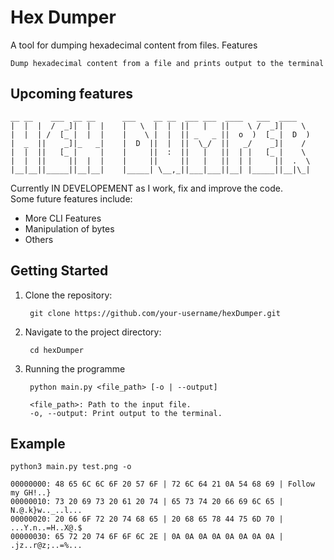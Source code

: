 # Hex Dumper

A tool for dumping hexadecimal content from files.
Features

    Dump hexadecimal content from a file and prints output to the terminal

## Upcoming features 

    __ __    ___  __ __      ___    __ __  ___ ___  ____   ___  ____  
    |  |  |  /  _]|  |  |    |   \  |  |  ||   |   ||    \ /  _]|    \ 
    |  |  | /  [_ |  |  |    |    \ |  |  || _   _ ||  o  )  [_ |  D  )
    |  _  ||    _]|_   _|    |  D  ||  |  ||  \_/  ||   _/    _]|    / 
    |  |  ||   [_ |     |    |     ||  :  ||   |   ||  | |   [_ |    \ 
    |  |  ||     ||  |  |    |     ||     ||   |   ||  | |     ||  .  \
    |__|__||_____||__|__|    |_____| \__,_||___|___||__| |_____||__|\_|

Currently IN DEVELOPEMENT as I work, fix and improve the code.  
Some future features include:

- More CLI Features
- Manipulation of bytes
- Others

## Getting Started

1. Clone the repository:

        git clone https://github.com/your-username/hexDumper.git

2. Navigate to the project directory:

        cd hexDumper

3. Running the programme

        python main.py <file_path> [-o | --output]

        <file_path>: Path to the input file.
        -o, --output: Print output to the terminal.

## Example

    python3 main.py test.png -o

    00000000: 48 65 6C 6C 6F 20 57 6F | 72 6C 64 21 0A 54 68 69 | Follow my GH!..}
    00000010: 73 20 69 73 20 61 20 74 | 65 73 74 20 66 69 6C 65 | N.@.k}w.._..l...
    00000020: 20 66 6F 72 20 74 68 65 | 20 68 65 78 44 75 6D 70 | ...Y.n..=H..X@.$
    00000030: 65 72 20 74 6F 6F 6C 2E | 0A 0A 0A 0A 0A 0A 0A 0A | .jz..r@z;..=%...
